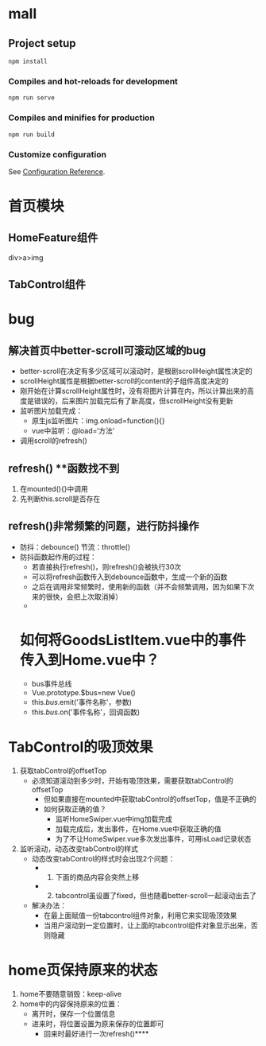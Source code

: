 # mall

## Project setup
```
npm install
```

### Compiles and hot-reloads for development
```
npm run serve
```

### Compiles and minifies for production
```
npm run build
```

### Customize configuration
See [Configuration Reference](https://cli.vuejs.org/config/).


# 首页模块
## HomeFeature组件
div>a>img
## TabControl组件



# bug
## 解决首页中better-scroll可滚动区域的bug
- better-scroll在决定有多少区域可以滚动时，是根剧scrollHeight属性决定的
- scrollHeight属性是根据better-scroll的content的子组件高度决定的
- 刚开始在计算scrollHeight属性时，没有将图片计算在内，所以计算出来的高度是错误的，后来图片加载完后有了新高度，但scrollHeight没有更新
- 监听图片加载完成：
    - 原生js监听图片：img.onload=function(){}
    - vue中监听：@load=‘方法’
- 调用scroll的refresh()
## refresh() **函数找不到
1. 在mounted(){}中调用
2. 先判断this.scroll是否存在
## refresh()非常频繁的问题，进行防抖操作
- 防抖：debounce()    节流：throttle()
- 防抖函数起作用的过程：
  - 若直接执行refresh()，则refresh()会被执行30次
  - 可以将refresh函数传入到debounce函数中，生成一个新的函数
  - 之后在调用非常频繁时，使用新的函数（并不会频繁调用，因为如果下次来的很快，会把上次取消掉）
  - 
  # 如何将GoodsListItem.vue中的事件传入到Home.vue中？
  - bus事件总线
  - Vue.prototype.$bus=new Vue()
  - this.$bus.$emit('事件名称'，参数)
  - this.$bus.$on('事件名称'，回调函数)


# TabControl的吸顶效果
1. 获取tabControl的offsetTop
   -  必须知道滚动到多少时，开始有吸顶效果，需要获取tabControl的offsetTop
      -  但如果直接在mounted中获取tabControl的offsetTop，值是不正确的
      -  如何获取正确的值？
         -  监听HomeSwiper.vue中img加载完成
         -  加载完成后，发出事件，在Home.vue中获取正确的值
         -  为了不让HomeSwiper.vue多次发出事件，可用isLoad记录状态
2. 监听滚动，动态改变tabControl的样式
   - 动态改变tabControl的样式时会出现2个问题：
     - 1. 下面的商品内容会突然上移
     - 2. tabcontrol虽设置了fixed，但也随着better-scroll一起滚动出去了
   - 解决办法：
     - 在最上面赋值一份tabcontrol组件对象，利用它来实现吸顶效果
     - 当用户滚动到一定位置时，让上面的tabcontrol组件对象显示出来，否则隐藏


# home页保持原来的状态
1. home不要随意销毁：keep-alive
2. home中的内容保持原来的位置：
   - 离开时，保存一个位置信息
   - 进来时，将位置设置为原来保存的位置即可
     - 回来时最好进行一次refresh()****
  





